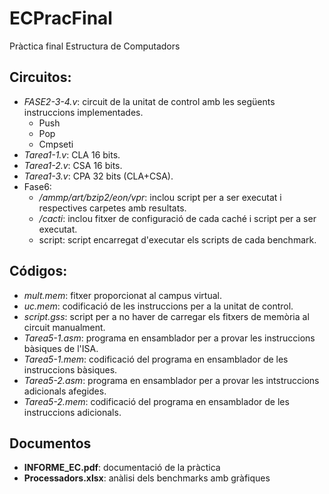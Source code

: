 # ECPracFinal
Pràctica final Estructura de Computadors
## Circuitos:
  * *FASE2-3-4.v*: circuit de la unitat de control amb les següents instruccions implementades.
    * Push
    * Pop
    * Cmpseti  
  * *Tarea1-1.v*: CLA 16 bits.
  * *Tarea1-2.v*: CSA 16 bits.
  * *Tarea1-3.v*: CPA 32 bits (CLA+CSA).
  * Fase6:</br>
	  * */ammp/art/bzip2/eon/vpr*: inclou script per a ser executat i respectives carpetes amb resultats.
	  * */cacti*: inclou fitxer de configuració de cada caché i script per a ser executat.
	  * script: script encarregat d'executar els scripts de cada benchmark.
## Códigos:
* *mult.mem*: fitxer proporcionat al campus virtual.
* *uc.mem*: codificació de les instruccions per a la unitat de control.
* *script.gss*: script per a no haver de carregar els fitxers de memòria al circuit manualment.
* *Tarea5-1.asm*: programa en ensamblador per a provar les instruccions bàsiques de l'ISA.	
* *Tarea5-1.mem*: codificació del programa en ensamblador de les instruccions bàsiques.
* *Tarea5-2.asm*: programa en ensamblador per a provar les intstruccions adicionals afegides.
* *Tarea5-2.mem*: codificació del programa en ensamblador de les instruccions adicionals.
## Documentos
 * **INFORME_EC.pdf**: documentació de la pràctica
 * **Processadors.xlsx**: anàlisi dels benchmarks amb gràfiques
